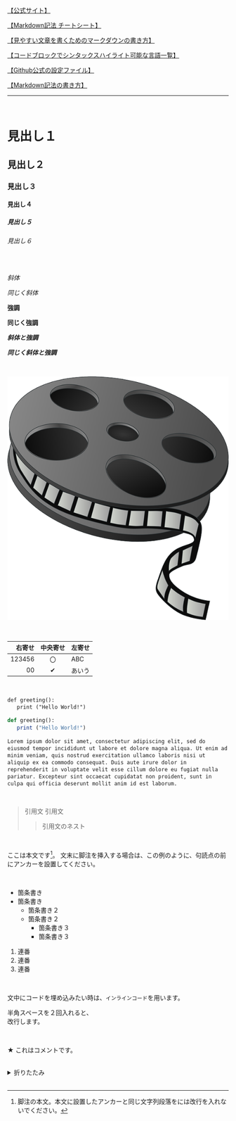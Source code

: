 

[【公式サイト】](https://gist.github.com/LambdaNote/0d33b7d8284a3c99cffd1a5aa83c115f)

[【Markdown記法 チートシート】](https://gist.github.com/mignonstyle/083c9e1651d7734f84c99b8cf49d57fa)

[【見やすい文章を書くためのマークダウンの書き方】](https://github.com/Techpit-Market/host-guide/blob/master/4/markdown.md)

[【コードブロックでシンタックスハイライト可能な言語一覧】](https://blog.katsubemakito.net/articles/github-markdown-syntaxhighlighting)

[【Github公式の設定ファイル】](https://github.com/github/linguist/blob/master/lib/linguist/languages.yml)

[【Markdown記法の書き方】](https://notepm.jp/help/how-to-markdown)

---

<br>

# 見出し１
## 見出し２
### 見出し３
#### 見出し４
##### 見出し５
###### 見出し６

<br>

*斜体*

_同じく斜体_

**強調**

__同じく強調__

***斜体と強調***

___同じく斜体と強調___

<br>

![サンプル画像](images/film-reel-147631_640.png)

<br>

| 右寄せ | 中央寄せ | 左寄せ |
| -----: | :------: | :----  |
| 123456 | 〇       | ABC   |
| 00     | ✔       | あいう |

<br>

```
def greeting():
   print ("Hello World!")
```

```rb
def greeting():
   print ("Hello World!")
```

```{break="allow"}
Lorem ipsum dolor sit amet, consectetur adipiscing elit, sed do eiusmod tempor incididunt ut labore et dolore magna aliqua. Ut enim ad minim veniam, quis nostrud exercitation ullamco laboris nisi ut aliquip ex ea commodo consequat. Duis aute irure dolor in reprehenderit in voluptate velit esse cillum dolore eu fugiat nulla pariatur. Excepteur sint occaecat cupidatat non proident, sunt in culpa qui officia deserunt mollit anim id est laborum.
```

<br>

> 引用文
> 引用文
> 
> > 引用文のネスト

<br>

ここは本文です[^anchor]。
文末に脚注を挿入する場合は、この例のように、句読点の前にアンカーを設置してください。

[^anchor]: 脚注の本文。本文に設置したアンカーと同じ文字列段落をには改行を入れないでください。

<br>

* 箇条書き
* 箇条書き
   * 箇条書き２
   * 箇条書き２
      * 箇条書き３
      * 箇条書き３

1. 連番
2. 連番
3. 連番

<br>

文中にコードを埋め込みたい時は、`インラインコード`を用います。

半角スペースを２回入れると、  
改行します。

<br>

★ これはコメントです。

<br>

<details><summary>折りたたみ</summary>

HTMLの詳細折りたたみ要素を使えます。  
HTMLタグの下には空行が必要です。
</details>

<br>



